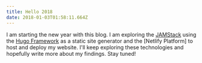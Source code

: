 ```yaml
---
title: Hello 2018
date: 2018-01-03T01:58:11.664Z
---
```

I am starting the new year with this blog. I am exploring the [JAMStack](https://jamstack.org) using the [Hugo Framework](https://gohugo.io/) as a static site generator and the [Netlify Platform] to host and deploy my website. I'll keep exploring these technologies and hopefully write more about my findings. Stay tuned!
